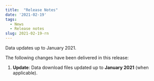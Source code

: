 ```yaml
---
title:  "Release Notes"
date: '2021-02-19'
tags:
  - News
  - Release notes
slug: 2021-02-19-rn
---
```


Data updates up to January 2021.

<!--more-->
The following changes have been delivered in this release:

1. **Update**: Data download files updated up to **January 2021** (when applicable).